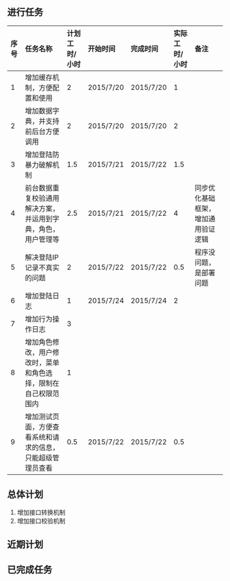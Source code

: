 ## 进行任务

| 序号 | 任务名称 | 计划工时/小时 | 开始时间 | 完成时间 | 实际工时/小时 | 备注 |
| :-- | :-- | :-- | :-- | :-- | :-- | :-- |
| 1 | 增加缓存机制，方便配置和使用 | 2 | 2015/7/20 | 2015/7/20 | 1 | |
| 2 | 增加数据字典，并支持前后台方便调用 | 2 | 2015/7/20 | 2015/7/20 | 2 | |
| 3 | 增加登陆防暴力破解机制 | 1.5 | 2015/7/21 | 2015/7/22 | 1.5 | |
| 4 | 前台数据重复校验通用解决方案，并运用到字典，角色，用户管理等 | 2.5 | 2015/7/21 | 2015/7/22 | 4 | 同步优化基础框架，增加通用验证逻辑 |
| 5 | 解决登陆IP记录不真实的问题 | 2 | 2015/7/22 | 2015/7/22 | 0.5 | 程序没问题，是部署问题 |
| 6 | 增加登陆日志 | 1 | 2015/7/24 | 2015/7/24 | 2 | |
| 7 | 增加行为操作日志 | 3 ||| | |
| 8 | 增加角色修改，用户修改时，菜单和角色选择，限制在自己权限范围内 | 1 ||| | |
| 9 | 增加测试页面，方便查看系统和请求的信息，只能超级管理员查看 | 0.5 | 2015/7/22 | 2015/7/22 | 0.5 | |

## 总体计划

1. 增加接口转换机制
1. 增加接口校验机制

## 近期计划

## 已完成任务